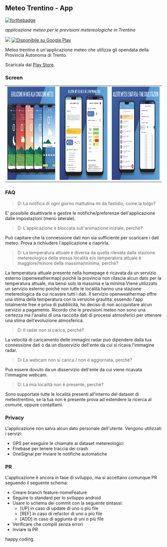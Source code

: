 ## Meteo Trentino - App

[![forthebadge](https://forthebadge.com/images/badges/built-for-android.svg)](https://forthebadge.com)

*applicazione meteo per le previsioni metereologiche in Trentino*

 <img src="https://lh3.googleusercontent.com/Epk79x0nC0k4wBlcCDC8Vghzu4XV-9OrJGH6Gd3J6rlw1EOdovB8kmKcB7fODzsH66s=s360" height="75px"> <a href='https://play.google.com/store/apps/details?id=it.chiarani.meteotrentinoapp'><img alt='Disponibile su Google Play' src='https://play.google.com/intl/en_us/badges/images/generic/it_badge_web_generic.png' height='70px' /></a> 

Meteo trentino è un'applicazione meteo che utilizza gli opendata della Provincia Autonoma di Trento.

Scaricala dal [Play Store](https://play.google.com/store/apps/details?id=it.chiarani.meteotrentinoapp).



### Screen
| | | |
| --- | --- | --- |
|<img src="https://github.com/Xiryl/MeteoTrentino-App/blob/master/UI/g-play/T2.png" height="300px">| <img src="https://github.com/Xiryl/MeteoTrentino-App/blob/master/UI/g-play/T1.png" height="300px">| <img src="https://github.com/Xiryl/MeteoTrentino-App/blob/master/UI/g-play/T3.png" height="300px"> |

### FAQ
> D: La notifica di ogni giorno mattutina mi da fastidio, come la tolgo?

E' possibile disattivarle e gestire le notifiche/preferenze dell'applicazione dalle impostazioni (menù laterale).

> D: L'applicazione è bloccata sull'animazione iniziale, perchè?

Può capitare che la connessione dati non sia sufficiente per scaricare i dati meteo. Prova a richiudere l'applicazione e riaprirla.

> D: La temperatura attuale è diversa da quella rilevata dalla stazione metereologica della stessa località e/o temperatura attuale è maggiore/minore della massima/minima, perchè?

La temperatura attuale presente nella homepage è ricavata da un servizio esterno (openweathermap) poichè la provincia non rilascia alcun dato per la temperatura attuale, ma bensì solo la massima e la minima.Viene utilizzato un servizio esterno poichè non tutte le località hanno una stazione metereologica da cui ricavare tutti i dati. Il servizio openweathermap offre una stima della temperatura con la versione grautita: essendo l'app totalmente free e priva di pubblicità, ho deciso di non accquistare alcun servizio a pagamento. Ricordo che le previsioni meteo non sono una certezza ma l'analisi di una raccolta dati di processi atmosferici per ottenere una stima dell'evoluzione atmosferica.

> D: Il radar non si carica, perchè?

La velocità di caricamento delle immagini radar può dipendere dalla tua connessione dati o da un disservizio dell'ente da cui si ricava l'immagine radar.

> D: La webcam non si carica / non è aggiornata, perchè?

Può essere dovuto da un disservizio dell'ente da cui viene ricavata l'immagine webcam.

> D: La mia località non è presente, perchè?

Sono supportate tutte le località presenti all'interno del dataset di meteotrentino, se la tua non è presente prova ad estendere la ricerca al comune, oppure contattami.

### Privacy
L'applicazione non salva alcun dato personale dell'utente. Vengono utilizzati i servizi:
  - GPS per eseguire le chiamate ai dataset metereologici
  - Firebase per tenere traccia dei crash
  - OneSignal per inviare le notifiche automatiche

### PR
L'applicazione è ancora in fase di sviluppo, ma si accettano comunque PR seguendo il seguente schema:
 - Creare branch feature-nomeFeature
 - Seguire lo standard per lo sviluppo android
 - Usare lo schema dei commit con la seguente sintassi:
   * [UP] in caso di update di uno o più file
   * [REF] in caso di refactor di uno o più file
   * [ADD] in caso di aggiunta di uni o più file
 - Verificare che compili senza errori
 - Inviare la PR
 
happy coding.
